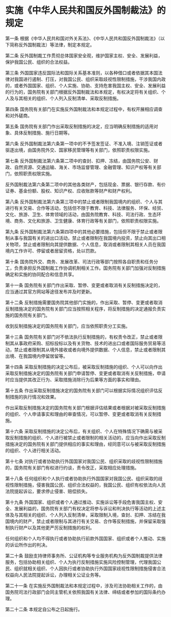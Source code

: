 # 实施《中华人民共和国反外国制裁法》的规定

<!-- INFO END -->

第一条 根据《中华人民共和国对外关系法》、《中华人民共和国反外国制裁法》（以下简称反外国制裁法）等法律，制定本规定。

第二条 反外国制裁工作贯彻总体国家安全观，维护国家主权、安全、发展利益，保护我国公民、组织的合法权益。

第三条 外国国家违反国际法和国际关系基本准则，以各种借口或者依据其本国法律对我国进行遏制、打压，对我国公民、组织采取歧视性限制措施，干涉我国内政的，或者外国国家、组织、个人实施、协助、支持危害我国主权、安全、发展利益的行为的，国务院有关部门根据反外国制裁法和本规定，有权决定将有关组织、个人及与其相关的组织、个人列入反制清单、采取反制措施。

第四条 国务院有关部门在实施反外国制裁法和本规定过程中，有权开展相应调查和对外磋商。

第五条 国务院有关部门作出采取反制措施的决定，应当明确反制措施的适用对象、具体反制措施、施行日期等。

第六条 反外国制裁法第六条第一项中的不予签发签证、不准入境、注销签证或者驱逐出境，由国务院外交、国家移民管理等有关部门，依照职责权限实施。

第七条 反外国制裁法第六条第二项中的查封、扣押、冻结，由国务院公安、财政、自然资源、交通运输、海关、市场监督管理、金融管理、知识产权等有关部门，依照职责权限实施。

反外国制裁法第六条第二项中的其他各类财产，包括现金、票据、银行存款、有价证券、基金份额、股权、知识产权、应收账款等财产和财产权利。

第八条 反外国制裁法第六条第三项中的禁止或者限制我国境内的组织、个人与其进行有关交易、合作等活动，包括但不限于教育、科技、法律服务、环保、经贸、文化、旅游、卫生、体育领域的活动，由国务院教育、科技、司法行政、生态环境、商务、文化和旅游、卫生健康、体育行政等有关部门，依照职责权限实施。

第九条 反外国制裁法第六条第四项中的其他必要措施，包括但不限于禁止或者限制从事与我国有关的进出口活动，禁止或者限制在我国境内投资，禁止向其出口相关物项，禁止或者限制向其提供数据、个人信息，取消或者限制其相关人员在我国境内工作许可、停留或者居留资格，处以罚款。

第十条 国务院外交、商务、发展改革、司法行政等部门按照各自职责和任务分工，负责承担反外国制裁工作协调机制相关工作。国务院有关部门加强对反制措施确定和实施的协同配合和信息共享。

第十一条 国务院有关部门作出采取、暂停、变更或者取消有关反制措施决定的，应当通过其官方网站等途径发布并及时更新。

第十二条 反制措施需要国务院其他部门实施的，作出采取、暂停、变更或者取消反制措施决定的国务院有关部门应当按照相关程序，将反制措施的决定通报负责实施的国务院有关部门。

收到反制措施决定的国务院有关部门，应当依照职责分工实施。

第十三条 国务院有关部门对不依法执行反制措施的，有权责令改正，禁止或者限制其从事政府采购、招标投标以及有关货物、技术的进出口或者国际服务贸易等活动，禁止或者限制其从境外接收或者向境外提供数据、个人信息，禁止或者限制其出境、在我国境内停留居留等。

第十四条 采取反制措施的决定公布后，被采取反制措施的组织、个人可以向作出采取反制措施决定的国务院有关部门申请暂停、变更或者取消有关反制措施，申请时应当提供其改正行为、采取措施消除行为后果等方面的事实和理由。

第十五条 作出采取反制措施决定的国务院有关部门可以根据实际情况组织评估反制措施的执行情况和效果。

作出采取反制措施决定的国务院有关部门根据评估结果或者根据对被采取反制措施的组织、个人申请事实和理由的审查情况，可以暂停、变更或者取消有关反制措施。

第十六条 采取反制措施的决定公布后，有关组织、个人在特殊情况下确需与被采取反制措施的组织、个人进行被禁止或者限制的相关活动的，应当向作出采取反制措施决定的国务院有关部门提供相应的事实和理由，经同意可以与被采取反制措施的组织、个人进行相关活动。

第十七条 对执行或者协助执行外国国家对我国公民、组织采取的歧视性限制措施的，国务院有关部门有权进行约谈，责令改正，采取相应处理措施。

第十八条 任何组织和个人执行或者协助执行外国国家对我国公民、组织采取的歧视性限制措施，侵害我国公民、组织合法权益的，我国公民、组织有权依法向人民法院提起诉讼，要求停止侵害、赔偿损失。

第十九条 外国国家、组织或者个人通过推动、实施诉讼等手段危害我国主权、安全、发展利益的，国务院有关部门有权决定将参与诉讼和判决执行等活动的上述主体及与其相关的组织、个人列入反制清单，采取限制入境，查封、扣押、冻结在我国境内的财产，禁止或者限制与其进行有关交易、合作等反制措施，并保留采取强制执行财产以及其他更严厉反制措施的权利。

任何组织和个人均不得执行或者协助执行前款外国国家、组织或者个人推动、实施的诉讼所作出的判决。

第二十条 鼓励支持律师事务所、公证机构等专业服务机构为反外国制裁提供法律服务，包括协助相关组织、个人为执行反制措施实施风险控制管理，代理我国公民、组织就相关组织、个人因执行或者协助执行外国国家歧视性限制措施侵害合法权益向人民法院提起诉讼，办理相关公证业务等。

第二十一条 在实施反外国制裁法和本规定过程中，涉及司法协助相关工作的，由国务院司法行政部门会同主管机关依照我国有关法律、缔结或者参加的国际条约办理。

第二十二条 本规定自公布之日起施行。